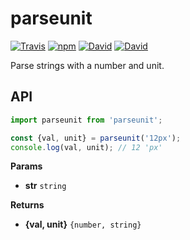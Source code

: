 # parseunit
[![Travis](https://img.shields.io/travis/ThomWright/parseunit.svg?style=flat-square)](https://travis-ci.org/ThomWright/parseunit)
[![npm](https://img.shields.io/npm/v/parseunit.svg?style=flat-square)](https://www.npmjs.com/package/parseunit)
[![David](https://img.shields.io/david/ThomWright/parseunit.svg?style=flat-square)](https://david-dm.org/ThomWright/parseunit)
[![David](https://img.shields.io/david/dev/ThomWright/parseunit.svg?style=flat-square)](https://david-dm.org/ThomWright/parseunit#info=devDependencies)

Parse strings with a number and unit.

## API

```javascript
import parseunit from 'parseunit';

const {val, unit} = parseunit('12px');
console.log(val, unit); // 12 'px'
```

**Params**
- **str** `string`

**Returns**
- **{val, unit}** `{number, string}`
